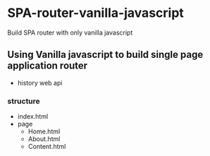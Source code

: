 # SPA-router-vanilla-javascript
Build SPA router with only vanilla javascript


## Using Vanilla javascript to build single page application router
- history web api



### structure
- index.html
- page
  - Home.html
  - About.html
  - Content.html

  
